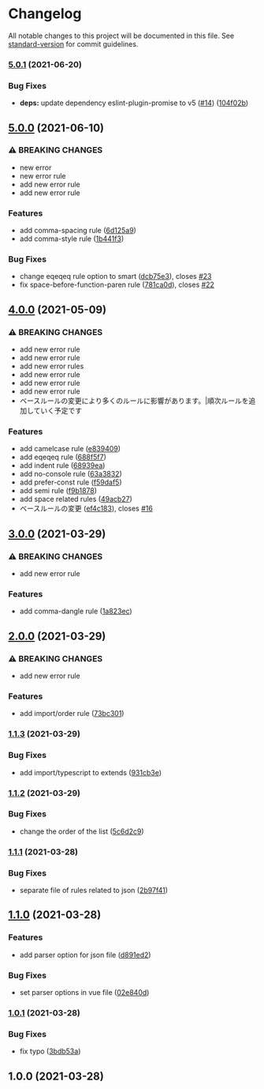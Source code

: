 # Changelog

All notable changes to this project will be documented in this file. See [standard-version](https://github.com/conventional-changelog/standard-version) for commit guidelines.

### [5.0.1](https://www.github.com/mnao305/eslint-config/compare/v5.0.0...v5.0.1) (2021-06-20)


### Bug Fixes

* **deps:** update dependency eslint-plugin-promise to v5 ([#14](https://www.github.com/mnao305/eslint-config/issues/14)) ([104f02b](https://www.github.com/mnao305/eslint-config/commit/104f02bd2c7fce28e24c8d26481d5f5b3d68ddfd))

## [5.0.0](https://www.github.com/mnao305/eslint-config/compare/v4.0.0...v5.0.0) (2021-06-10)


### ⚠ BREAKING CHANGES

* new error
* new error rule
* add new error rule
* add new error rule

### Features

* add comma-spacing rule ([6d125a9](https://www.github.com/mnao305/eslint-config/commit/6d125a90519254dcbab48e9e7fbfc777f69db436))
* add comma-style rule ([1b441f3](https://www.github.com/mnao305/eslint-config/commit/1b441f315afbd83dde6e420a454bb4e25d3110bb))


### Bug Fixes

* change eqeqeq rule option to smart ([dcb75e3](https://www.github.com/mnao305/eslint-config/commit/dcb75e30199d027134fc612e6da49209ce0f550a)), closes [#23](https://www.github.com/mnao305/eslint-config/issues/23)
* fix space-before-function-paren rule ([781ca0d](https://www.github.com/mnao305/eslint-config/commit/781ca0d598b372280c7f8baa69846fbab1d4b63f)), closes [#22](https://www.github.com/mnao305/eslint-config/issues/22)

## [4.0.0](https://www.github.com/mnao305/eslint-config/compare/v3.0.0...v4.0.0) (2021-05-09)


### ⚠ BREAKING CHANGES

* add new error rule
* add new error rule
* add new error rules
* add new error rule
* add new error rule
* add new error rule
* ベースルールの変更により多くのルールに影響があります。|順次ルールを追加していく予定です

### Features

* add camelcase rule ([e839409](https://www.github.com/mnao305/eslint-config/commit/e839409a08106af6090215c7fec09f737cbe130e))
* add eqeqeq rule ([688f5f7](https://www.github.com/mnao305/eslint-config/commit/688f5f73b984919402f08ff39ebcfffabe23d2a8))
* add indent rule ([68939ea](https://www.github.com/mnao305/eslint-config/commit/68939ead18983099931fd56375794cf0956239a4))
* add no-console rule ([63a3832](https://www.github.com/mnao305/eslint-config/commit/63a3832a5484ae0a2fc54a1467fb9572bf1160a4))
* add prefer-const rule ([f59daf5](https://www.github.com/mnao305/eslint-config/commit/f59daf5de376807fbef036df98a6c9afe5f84ff7))
* add semi rule ([f9b1878](https://www.github.com/mnao305/eslint-config/commit/f9b187878b5f3d027c806ec0a8eb6649b0cff7de))
* add space related rules ([49acb27](https://www.github.com/mnao305/eslint-config/commit/49acb27a004bfe9812709a1c3c7c7fe8108bdd25))
* ベースルールの変更 ([ef4c183](https://www.github.com/mnao305/eslint-config/commit/ef4c183f2559fcab056e5e9c78398ba2496d704e)), closes [#16](https://www.github.com/mnao305/eslint-config/issues/16)

## [3.0.0](https://www.github.com/mnao305/eslint-config/compare/v2.0.0...v3.0.0) (2021-03-29)


### ⚠ BREAKING CHANGES

* add new error rule

### Features

* add comma-dangle rule ([1a823ec](https://www.github.com/mnao305/eslint-config/commit/1a823ec3639a1e6c9bab6d91ae854f5fe7752a34))

## [2.0.0](https://www.github.com/mnao305/eslint-config/compare/v1.1.3...v2.0.0) (2021-03-29)


### ⚠ BREAKING CHANGES

* add new error rule

### Features

* add import/order rule ([73bc301](https://www.github.com/mnao305/eslint-config/commit/73bc3015248e592b36e2d69ae4b17da66418b1f2))

### [1.1.3](https://www.github.com/mnao305/eslint-config/compare/v1.1.2...v1.1.3) (2021-03-29)


### Bug Fixes

* add import/typescript to extends ([931cb3e](https://www.github.com/mnao305/eslint-config/commit/931cb3e4b359ac396dfbaef0fa238abd80d547b7))

### [1.1.2](https://www.github.com/mnao305/eslint-config/compare/v1.1.1...v1.1.2) (2021-03-29)


### Bug Fixes

* change the order of the list ([5c6d2c9](https://www.github.com/mnao305/eslint-config/commit/5c6d2c9f6185cb48c16d96d8dada190b56293690))

### [1.1.1](https://www.github.com/mnao305/eslint-config/compare/v1.1.0...v1.1.1) (2021-03-28)


### Bug Fixes

* separate file of rules related to json ([2b97f41](https://www.github.com/mnao305/eslint-config/commit/2b97f41c516f15229b45fb76278b500ce2fc4e13))

## [1.1.0](https://www.github.com/mnao305/eslint-config/compare/v1.0.1...v1.1.0) (2021-03-28)


### Features

* add parser option for json file ([d891ed2](https://www.github.com/mnao305/eslint-config/commit/d891ed29bba1caef5b97d01de3832d71e87c36c1))


### Bug Fixes

* set parser options in vue file ([02e840d](https://www.github.com/mnao305/eslint-config/commit/02e840d8088182d1b1e6c8fdd44e80c74ea45d5d))

### [1.0.1](https://www.github.com/mnao305/eslint-config/compare/v1.0.0...v1.0.1) (2021-03-28)


### Bug Fixes

* fix typo ([3bdb53a](https://www.github.com/mnao305/eslint-config/commit/3bdb53a8fe511e9d69dbefe15134a66cdd9ae2e8))

## 1.0.0 (2021-03-28)
